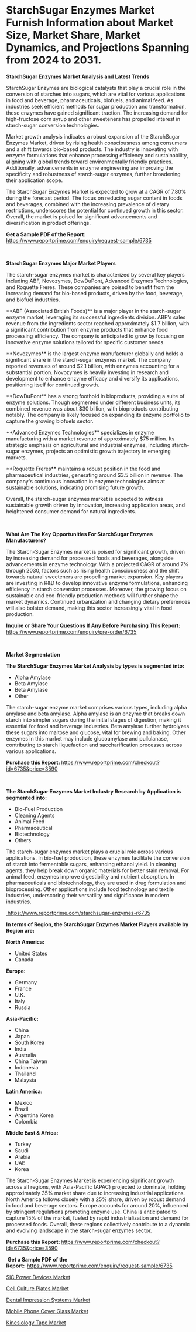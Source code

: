 <p><h1>StarchSugar Enzymes Market Furnish Information about Market Size, Market Share, Market Dynamics, and Projections Spanning from 2024 to 2031.</h1></p><p><strong>StarchSugar Enzymes Market Analysis and Latest Trends</strong></p>
<p><p>StarchSugar Enzymes are biological catalysts that play a crucial role in the conversion of starches into sugars, which are vital for various applications in food and beverage, pharmaceuticals, biofuels, and animal feed. As industries seek efficient methods for sugar production and transformation, these enzymes have gained significant traction. The increasing demand for high-fructose corn syrup and other sweeteners has propelled interest in starch-sugar conversion technologies.</p><p>Market growth analysis indicates a robust expansion of the StarchSugar Enzymes Market, driven by rising health consciousness among consumers and a shift towards bio-based products. The industry is innovating with enzyme formulations that enhance processing efficiency and sustainability, aligning with global trends toward environmentally friendly practices. Additionally, advancements in enzyme engineering are improving the specificity and robustness of starch-sugar enzymes, further broadening their application scope.</p><p>The StarchSugar Enzymes Market is expected to grow at a CAGR of 7.80% during the forecast period. The focus on reducing sugar content in foods and beverages, combined with the increasing prevalence of dietary restrictions, underscores the potential for continued growth in this sector. Overall, the market is poised for significant advancements and diversification in product offerings.</p></p>
<p><strong>Get a Sample PDF of the Report:&nbsp;</strong> <a href="https://www.reportprime.com/enquiry/request-sample/6735">https://www.reportprime.com/enquiry/request-sample/6735</a></p>
<p>&nbsp;</p>
<p><strong>StarchSugar Enzymes Major Market Players</strong></p>
<p><p>The starch-sugar enzymes market is characterized by several key players including ABF, Novozymes, DowDuPont, Advanced Enzymes Technologies, and Roquette Freres. These companies are poised to benefit from the increasing demand for bio-based products, driven by the food, beverage, and biofuel industries.</p><p>**ABF (Associated British Foods)** is a major player in the starch-sugar enzyme market, leveraging its successful ingredients division. ABF's sales revenue from the ingredients sector reached approximately $1.7 billion, with a significant contribution from enzyme products that enhance food processing efficiency. The company is anticipated to grow by focusing on innovative enzyme solutions tailored for specific customer needs.</p><p>**Novozymes** is the largest enzyme manufacturer globally and holds a significant share in the starch-sugar enzymes market. The company reported revenues of around $2.1 billion, with enzymes accounting for a substantial portion. Novozymes is heavily investing in research and development to enhance enzyme efficacy and diversify its applications, positioning itself for continued growth.</p><p>**DowDuPont** has a strong foothold in bioproducts, providing a suite of enzyme solutions. Though segmented under different business units, its combined revenue was about $30 billion, with bioproducts contributing notably. The company is likely focused on expanding its enzyme portfolio to capture the growing biofuels sector.</p><p>**Advanced Enzymes Technologies** specializes in enzyme manufacturing with a market revenue of approximately $75 million. Its strategic emphasis on agricultural and industrial enzymes, including starch-sugar enzymes, projects an optimistic growth trajectory in emerging markets.</p><p>**Roquette Freres** maintains a robust position in the food and pharmaceutical industries, generating around $3.5 billion in revenue. The company's continuous innovation in enzyme technologies aims at sustainable solutions, indicating promising future growth.</p><p>Overall, the starch-sugar enzymes market is expected to witness sustainable growth driven by innovation, increasing application areas, and heightened consumer demand for natural ingredients.</p></p>
<p>&nbsp;</p>
<p><strong>What Are The Key Opportunities For StarchSugar Enzymes Manufacturers?</strong></p>
<p><p>The Starch-Sugar Enzymes market is poised for significant growth, driven by increasing demand for processed foods and beverages, alongside advancements in enzyme technology. With a projected CAGR of around 7% through 2030, factors such as rising health consciousness and the shift towards natural sweeteners are propelling market expansion. Key players are investing in R&D to develop innovative enzyme formulations, enhancing efficiency in starch conversion processes. Moreover, the growing focus on sustainable and eco-friendly production methods will further shape the market dynamics. Continued urbanization and changing dietary preferences will also bolster demand, making this sector increasingly vital in food production.</p></p>
<p><strong>Inquire or Share Your Questions If Any Before Purchasing This Report:</strong> <a href="https://www.reportprime.com/enquiry/pre-order/6735">https://www.reportprime.com/enquiry/pre-order/6735</a></p>
<p>&nbsp;</p>
<p><strong>Market Segmentation</strong></p>
<p><strong>The StarchSugar Enzymes Market Analysis by types is segmented into:</strong></p>
<p><ul><li>Alpha Amylase</li><li>Beta Amylase</li><li>Beta Amylase</li><li>Other</li></ul></p>
<p><p>The starch-sugar enzyme market comprises various types, including alpha amylase and beta amylase. Alpha amylase is an enzyme that breaks down starch into simpler sugars during the initial stages of digestion, making it essential for food and beverage industries. Beta amylase further hydrolyzes these sugars into maltose and glucose, vital for brewing and baking. Other enzymes in this market may include glucoamylase and pullulanase, contributing to starch liquefaction and saccharification processes across various applications.</p></p>
<p><strong>Purchase this Report:&nbsp;</strong><a href="https://www.reportprime.com/checkout?id=6735&price=3590">https://www.reportprime.com/checkout?id=6735&price=3590</a></p>
<p>&nbsp;</p>
<p><strong>The StarchSugar Enzymes Market Industry Research by Application is segmented into:</strong></p>
<p><ul><li>Bio-Fuel Production</li><li>Cleaning Agents</li><li>Animal Feed</li><li>Pharmaceutical</li><li>Biotechnology</li><li>Others</li></ul></p>
<p><p>The starch-sugar enzymes market plays a crucial role across various applications. In bio-fuel production, these enzymes facilitate the conversion of starch into fermentable sugars, enhancing ethanol yield. In cleaning agents, they help break down organic materials for better stain removal. For animal feed, enzymes improve digestibility and nutrient absorption. In pharmaceuticals and biotechnology, they are used in drug formulation and bioprocessing. Other applications include food technology and textile industries, underscoring their versatility and significance in modern industries.</p></p>
<p><a href="https://www.reportprime.com/starchsugar-enzymes-r6735">&nbsp;https://www.reportprime.com/starchsugar-enzymes-r6735</a></p>
<p><strong>In terms of Region, the StarchSugar Enzymes Market Players available by Region are:</strong></p>
<p>
    <p> <strong> North America: </strong>
        <ul>
            <li>United States</li>
            <li>Canada</li>
        </ul>
        </p> 
    <p> <strong> Europe: </strong>
        <ul>
            <li>Germany</li>
            <li>France</li>
            <li>U.K.</li>
            <li>Italy</li>
            <li>Russia</li>
        </ul>
        </p> 
    <p> <strong> Asia-Pacific: </strong>
        <ul>
            <li>China</li>
            <li>Japan</li>
            <li>South Korea</li>
            <li>India</li>
            <li>Australia</li>
            <li>China Taiwan</li>
            <li>Indonesia</li>
            <li>Thailand</li>
            <li>Malaysia</li>
        </ul>
        </p> 
    <p> <strong> Latin America: </strong>
        <ul>
            <li>Mexico</li>
            <li>Brazil</li>
            <li>Argentina Korea</li>
            <li>Colombia</li>
        </ul>
        </p> 
    <p> <strong> Middle East & Africa: </strong>
        <ul>
            <li>Turkey</li>
            <li>Saudi</li>
            <li>Arabia</li>
            <li>UAE</li>
            <li>Korea</li>
        </ul>
    </p>
    </p>
<p><p>The Starch-Sugar Enzymes Market is experiencing significant growth across all regions, with Asia-Pacific (APAC) projected to dominate, holding approximately 35% market share due to increasing industrial applications. North America follows closely with a 25% share, driven by robust demand in food and beverage sectors. Europe accounts for around 20%, influenced by stringent regulations promoting enzyme use. China is anticipated to capture 15% of the market, fueled by rapid industrialization and demand for processed foods. Overall, these regions collectively contribute to a dynamic and evolving landscape in the starch-sugar enzymes sector.</p></p>
<p><strong>Purchase this Report: </strong><a href="https://www.reportprime.com/checkout?id=6735&price=3590">https://www.reportprime.com/checkout?id=6735&price=3590</a></p>
<p>&nbsp;<strong>Get a Sample PDF of the Report:&nbsp;&nbsp;</strong><a href="https://www.reportprime.com/enquiry/request-sample/6735">https://www.reportprime.com/enquiry/request-sample/6735</a></p>
<p><strong></strong></p>
<p><p><a href="https://medium.com/@fmetapro/sic-power-devices-industry-insights-report-analyzing-sic-power-devices-market-trends-445716f621a2">SiC Power Devices Market</a></p><p><a href="https://issuu.com/reportprime-2/docs/cell-culture-plates-market-size-203_c790cb9364a51d">Cell Culture Plates Market</a></p><p><a href="https://medium.com/@henrykihn1922/navigating-the-dental-impression-systems-market-expert-analysis-and-market-forecast-for-period-8f890fe58336">Dental Impression Systems Market</a></p><p><a href="https://issuu.com/reportprime-2/docs/mobile-phone-cover-glass-market-siz_a791e17c4ba5ad">Mobile Phone Cover Glass Market</a></p><p><a href="https://www.linkedin.com/pulse/kinesiology-tape-market-size-share-trends-analysis-report-apw5e?trackingId=1NoA4c0qRaCfAYQzB13l4A%3D%3D">Kinesiology Tape Market</a></p></p>